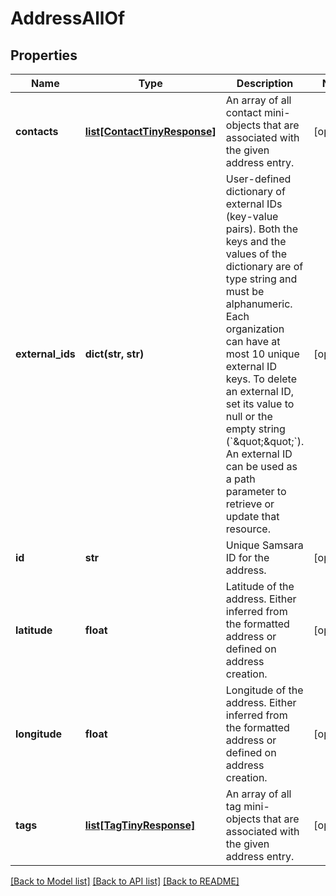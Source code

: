 # AddressAllOf

## Properties
Name | Type | Description | Notes
------------ | ------------- | ------------- | -------------
**contacts** | [**list[ContactTinyResponse]**](ContactTinyResponse.md) | An array of all contact mini-objects that are associated with the given address entry. | [optional] 
**external_ids** | **dict(str, str)** | User-defined dictionary of external IDs (key-value pairs). Both the keys and the values of the dictionary are of type string and must be alphanumeric. Each organization can have at most 10 unique external ID keys. To delete an external ID, set its value to null or the empty string (&#x60;\&quot;\&quot;&#x60;). An external ID can be used as a path parameter to retrieve or update that resource. | [optional] 
**id** | **str** | Unique Samsara ID for the address. | [optional] 
**latitude** | **float** | Latitude of the address. Either inferred from the formatted address or defined on address creation. | [optional] 
**longitude** | **float** | Longitude of the address. Either inferred from the formatted address or defined on address creation. | [optional] 
**tags** | [**list[TagTinyResponse]**](TagTinyResponse.md) | An array of all tag mini-objects that are associated with the given address entry. | [optional] 

[[Back to Model list]](../README.md#documentation-for-models) [[Back to API list]](../README.md#documentation-for-api-endpoints) [[Back to README]](../README.md)


